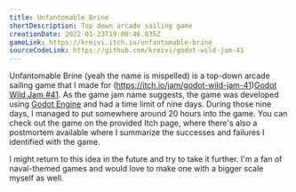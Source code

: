 ```yaml
---
title: Unfantomable Brine
shortDescription: Top down arcade sailing game
creationDate: 2022-01-23T19:00:46.835Z
gameLink: https://kreivi.itch.io/unfantomable-brine
sourceCodeLink: https://github.com/kreivi/godot-wild-jam-41
---
```

Unfantomable Brine (yeah the name is mispelled) is a top-down arcade sailing game that I made for (https://itch.io/jam/godot-wild-jam-41)[Godot Wild Jam #41](https://itch.io/jam/godot-wild-jam-41). As the game jam name suggests, the game was developed using [Godot Engine](https://godotengine.org/) and had a time limit of nine days. During those nine days, I managed to put somewhere around 20 hours into the game. You can check out the game on the provided Itch page, where there's also a postmortem available where I summarize the successes and failures I identified with the game.

I might return to this idea in the future and try to take it further. I'm a fan of naval-themed games and would love to make one with a bigger scale myself as well.